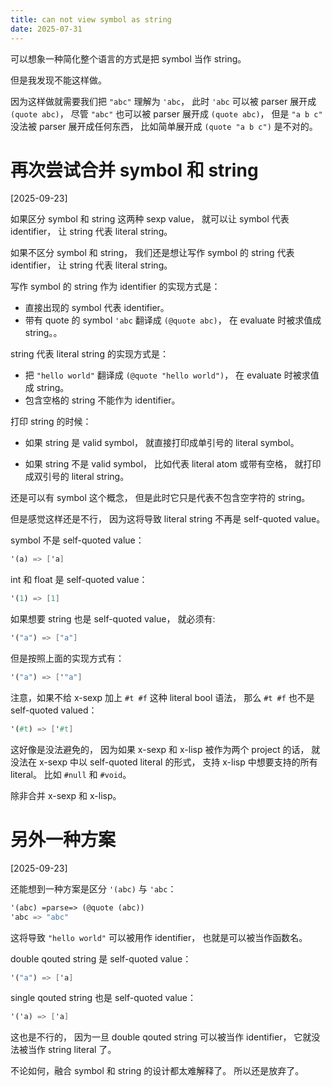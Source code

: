```yaml
---
title: can not view symbol as string
date: 2025-07-31
---
```


可以想象一种简化整个语言的方式是把 symbol 当作 string。

但是我发现不能这样做。

因为这样做就需要我们把 `"abc"` 理解为 `'abc`，
此时 `'abc` 可以被 parser 展开成 `(quote abc)`，
尽管 `"abc"` 也可以被 parser 展开成 `(quote abc)`，
但是 `"a b c"` 没法被 parser 展开成任何东西，
比如简单展开成 `(quote "a b c")` 是不对的。

# 再次尝试合并 symbol 和 string

[2025-09-23]

如果区分 symbol 和 string 这两种 sexp value，
就可以让 symbol 代表 identifier，
让 string 代表 literal string。

如果不区分 symbol 和 string，
我们还是想让写作 symbol 的 string 代表 identifier，
让 string 代表 literal string。

写作 symbol 的 string 作为 identifier 的实现方式是：

- 直接出现的 symbol 代表 identifier。
- 带有 quote 的 symbol `'abc` 翻译成 `(@quote abc)`，
  在 evaluate 时被求值成 string。。

string 代表 literal string 的实现方式是：

- 把 `"hello world"` 翻译成 `(@quote "hello world")`，
  在 evaluate 时被求值成 string。
- 包含空格的 string 不能作为 identifier。

打印 string 的时候：

- 如果 string 是 valid symbol，
  就直接打印成单引号的 literal symbol。

- 如果 string 不是 valid symbol，
  比如代表 literal atom 或带有空格，
  就打印成双引号的 literal string。

还是可以有 symbol 这个概念，
但是此时它只是代表不包含空字符的 string。

但是感觉这样还是不行，
因为这将导致 literal string 不再是 self-quoted value。

symbol 不是 self-quoted value：

```scheme
'(a) => ['a]
```

int 和 float 是 self-quoted value：

```scheme
'(1) => [1]
```

如果想要 string 也是 self-quoted value，
就必须有:

```scheme
'("a") => ["a"]
```

但是按照上面的实现方式有：

```scheme
'("a") => ['"a"]
```

注意，如果不给 x-sexp 加上 `#t #f` 这种 literal bool 语法，
那么 `#t #f` 也不是 self-quoted valued：

```scheme
'(#t) => ['#t]
```

这好像是没法避免的，
因为如果 x-sexp 和 x-lisp 被作为两个 project 的话，
就没法在 x-sexp 中以 self-quoted literal 的形式，
支持 x-lisp 中想要支持的所有 literal。
比如 `#null` 和 `#void`。

除非合并 x-sexp 和 x-lisp。

# 另外一种方案

[2025-09-23]

还能想到一种方案是区分 `'(abc)` 与 `'abc`：

```scheme
'(abc) =parse=> (@quote (abc))
'abc => "abc"
```

这将导致 `"hello world"` 可以被用作 identifier，
也就是可以被当作函数名。

double qouted string 是 self-quoted value：

```scheme
'("a") => ['a]
```

single qouted string 也是 self-quoted value：

```scheme
'('a) => ['a]
```

这也是不行的，
因为一旦 double qouted string 可以被当作 identifier，
它就没法被当作 string literal 了。

不论如何，融合 symbol 和 string 的设计都太难解释了。
所以还是放弃了。
